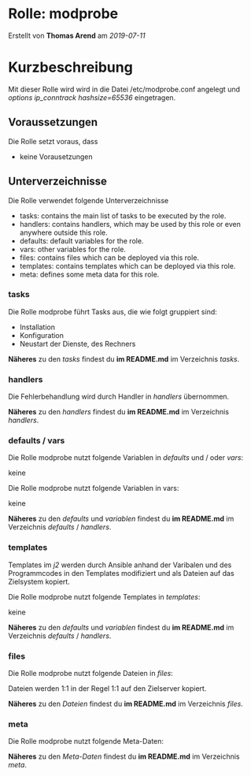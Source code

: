 # Rolle: modprobe

Erstellt von **Thomas Arend** am *2019-07-11*

# Kurzbeschreibung

Mit dieser Rolle wird wird in die Datei /etc/modprobe.conf angelegt und *options ip_conntrack hashsize=65536* eingetragen.

## Voraussetzungen

Die Rolle setzt voraus, dass

 - keine Vorausetzungen

## Unterverzeichnisse

Die Rolle verwendet folgende Unterverzeichnisse

- tasks:        contains the main list of tasks to be executed by the role.
- handlers:     contains handlers, which may be used by this role or even anywhere outside this role.
- defaults:     default variables for the role.
- vars:         other variables for the role.
- files:        contains files which can be deployed via this role.
- templates:    contains templates which can be deployed via this role.
- meta:         defines some meta data for this role.

### tasks

Die Rolle modprobe führt Tasks aus, die wie folgt gruppiert sind:

- Installation
- Konfiguration
- Neustart der Dienste, des Rechners

**Näheres** zu den *tasks* findest du **im README.md** im Verzeichnis *tasks*.

### handlers

Die Fehlerbehandlung wird durch Handler in *handlers* übernommen. 

**Näheres** zu den *handlers* findest du **im README.md** im Verzeichnis *handlers*.

### defaults / vars

Die Rolle modprobe nutzt folgende Variablen in *defaults* und / oder *vars*:

keine

Die Rolle modprobe nutzt folgende Variablen in vars:

keine

**Näheres** zu den *defaults* und *variablen* findest du **im README.md** im Verzeichnis *defaults* / *handlers*.

### templates

Templates im *j2* werden durch Ansible anhand der Varibalen und des Programmcodes in den Templates modifiziert und als Dateien auf das Zielsystem kopiert.

Die Rolle modprobe nutzt folgende Templates in *templates*:

keine

**Näheres** zu den *defaults* und *variablen* findest du **im README.md** im Verzeichnis *defaults* / *handlers*.

### files

Die Rolle modprobe nutzt folgende Dateien in *files*:

Dateien werden 1:1 in der Regel 1:1 auf den Zielserver kopiert.

**Näheres** zu den *Dateien* findest du **im README.md** im Verzeichnis *files*.

### meta

Die Rolle modprobe nutzt folgende Meta-Daten:

**Näheres** zu den *Meta-Daten* findest du **im README.md** im Verzeichnis *meta*.

